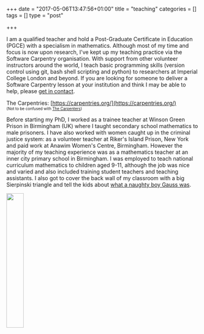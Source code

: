 +++
date = "2017-05-06T13:47:56+01:00"
title = "teaching"
categories = []
tags = []
type = "post"

+++

I am a qualified teacher and hold a Post-Graduate Certificate in Education (PGCE) with a specialism in mathematics. 
Although most of my time and focus is now upon research, I've kept up my teaching practice via the Software Carpentry organisation. With support from other volunteer instructors around the world, I teach basic programming skills (version control using git, bash shell scripting and python) to researchers at Imperial College London and beyond. If you are looking for someone to deliver a Software Carpentry lesson at your institution and think I may be able to help, please [get in contact](https://lucydot.github.io/blog/about/).

The Carpentries: [https://carpentries.org/](https://carpentries.org/) </br>
<font size="-2">
(Not to be confused with [The Carpenters](https://www.youtube.com/watch?v=evETS8_WFGE))
</font>

Before starting my PhD, I worked as a trainee teacher at Winson Green Prison in Birmingham (UK) where I taught secondary school mathematics to male prisoners. I have also worked with women caught up in the criminal justice system: as a volunteer teacher at Riker's Island Prison, New York and paid work at Anawim Women's Centre, Birmingham. However the majority of my teaching experience was as a mathematics teacher at an inner city primary school in Birmingham. I was employed to teach national curriculum mathematics to children aged 9-11, although the job was nice and varied and also included training student teachers and teaching assistants. I also got to cover the back wall of my classroom with a big Sierpinski triangle and tell the kids about [what a naughty boy Gauss was](https://magoosh.com/gre/2011/what-a-naughty-boy-can-teach-us-about-adding/).

<img src="../images/sierpinski.jpeg" style="width: 30%">






